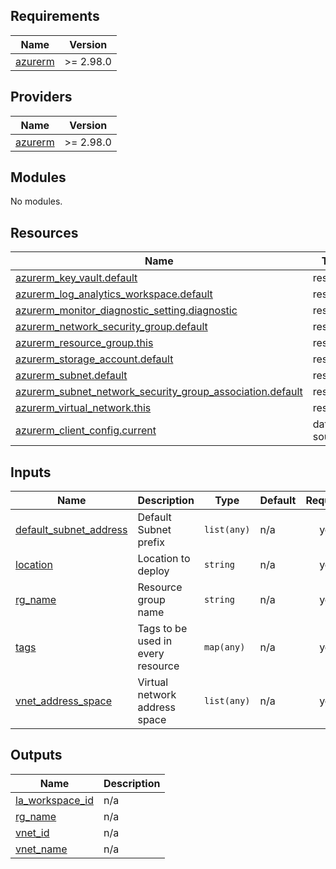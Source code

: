 ## Requirements

| Name | Version |
|------|---------|
| <a name="requirement_azurerm"></a> [azurerm](#requirement\_azurerm) | >= 2.98.0 |

## Providers

| Name | Version |
|------|---------|
| <a name="provider_azurerm"></a> [azurerm](#provider\_azurerm) | >= 2.98.0 |

## Modules

No modules.

## Resources

| Name | Type |
|------|------|
| [azurerm_key_vault.default](https://registry.terraform.io/providers/hashicorp/azurerm/latest/docs/resources/key_vault) | resource |
| [azurerm_log_analytics_workspace.default](https://registry.terraform.io/providers/hashicorp/azurerm/latest/docs/resources/log_analytics_workspace) | resource |
| [azurerm_monitor_diagnostic_setting.diagnostic](https://registry.terraform.io/providers/hashicorp/azurerm/latest/docs/resources/monitor_diagnostic_setting) | resource |
| [azurerm_network_security_group.default](https://registry.terraform.io/providers/hashicorp/azurerm/latest/docs/resources/network_security_group) | resource |
| [azurerm_resource_group.this](https://registry.terraform.io/providers/hashicorp/azurerm/latest/docs/resources/resource_group) | resource |
| [azurerm_storage_account.default](https://registry.terraform.io/providers/hashicorp/azurerm/latest/docs/resources/storage_account) | resource |
| [azurerm_subnet.default](https://registry.terraform.io/providers/hashicorp/azurerm/latest/docs/resources/subnet) | resource |
| [azurerm_subnet_network_security_group_association.default](https://registry.terraform.io/providers/hashicorp/azurerm/latest/docs/resources/subnet_network_security_group_association) | resource |
| [azurerm_virtual_network.this](https://registry.terraform.io/providers/hashicorp/azurerm/latest/docs/resources/virtual_network) | resource |
| [azurerm_client_config.current](https://registry.terraform.io/providers/hashicorp/azurerm/latest/docs/data-sources/client_config) | data source |

## Inputs

| Name | Description | Type | Default | Required |
|------|-------------|------|---------|:--------:|
| <a name="input_default_subnet_address"></a> [default\_subnet\_address](#input\_default\_subnet\_address) | Default Subnet prefix | `list(any)` | n/a | yes |
| <a name="input_location"></a> [location](#input\_location) | Location to deploy | `string` | n/a | yes |
| <a name="input_rg_name"></a> [rg\_name](#input\_rg\_name) | Resource group name | `string` | n/a | yes |
| <a name="input_tags"></a> [tags](#input\_tags) | Tags to be used in every resource | `map(any)` | n/a | yes |
| <a name="input_vnet_address_space"></a> [vnet\_address\_space](#input\_vnet\_address\_space) | Virtual network address space | `list(any)` | n/a | yes |

## Outputs

| Name | Description |
|------|-------------|
| <a name="output_la_workspace_id"></a> [la\_workspace\_id](#output\_la\_workspace\_id) | n/a |
| <a name="output_rg_name"></a> [rg\_name](#output\_rg\_name) | n/a |
| <a name="output_vnet_id"></a> [vnet\_id](#output\_vnet\_id) | n/a |
| <a name="output_vnet_name"></a> [vnet\_name](#output\_vnet\_name) | n/a |
